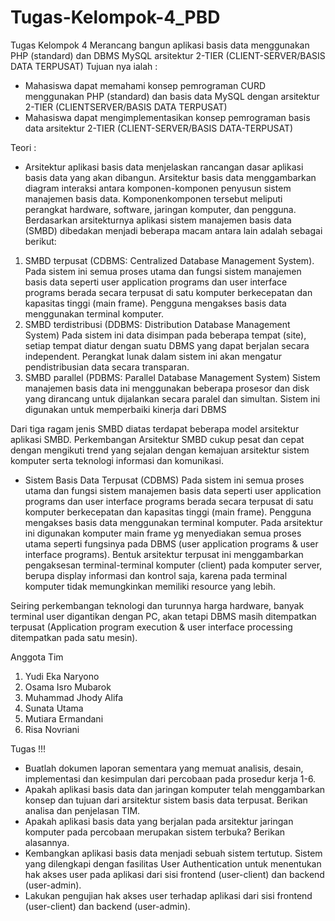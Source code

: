 # Tugas-Kelompok-4_PBD
Tugas Kelompok 4
 Merancang bangun aplikasi basis data menggunakan PHP (standard) dan DBMS MySQL arsitektur 2-TIER (CLIENT-SERVER/BASIS DATA TERPUSAT) 
  Tujuan nya ialah :
  - Mahasiswa dapat memahami konsep pemrograman CURD menggunakan PHP (standard) dan basis data MySQL dengan arsitektur 2-TIER (CLIENTSERVER/BASIS DATA TERPUSAT) 
  - Mahasiswa dapat mengimplementasikan konsep pemrograman basis data arsitektur 2-TIER (CLIENT-SERVER/BASIS DATA-TERPUSAT) 

  Teori :
- Arsitektur aplikasi basis data menjelaskan rancangan dasar aplikasi basis data yang akan dibangun. Arsitektur basis data menggambarkan diagram interaksi antara komponen-komponen penyusun sistem manajemen basis data. Komponenkomponen tersebut meliputi perangkat hardware, software, jaringan komputer, dan pengguna. Berdasarkan arsitekturnya aplikasi sistem manajemen basis data (SMBD) dibedakan menjadi beberapa macam antara lain adalah sebagai berikut: 
 
 1. SMBD terpusat (CDBMS: Centralized Database Management System). Pada sistem ini semua proses utama dan fungsi sistem manajemen basis data seperti user application programs dan user interface programs berada secara terpusat di satu komputer berkecepatan dan kapasitas tinggi (main frame). Pengguna mengakses basis data menggunakan terminal komputer. 
 2.  SMBD terdistribusi (DDBMS: Distribution Database Management System) Pada sistem ini data disimpan pada beberapa tempat (site), setiap tempat diatur dengan suatu DBMS yang dapat berjalan secara independent. Perangkat lunak dalam sistem ini akan mengatur pendistribusian data secara transparan. 
 3.  SMBD parallel (PDBMS: Parallel Database Management System) Sistem manajemen basis data ini menggunakan beberapa prosesor dan disk yang dirancang untuk dijalankan secara paralel dan simultan. Sistem ini digunakan untuk memperbaiki kinerja dari DBMS 
 
Dari tiga ragam jenis SMBD diatas terdapat beberapa model arsitektur aplikasi SMBD. Perkembangan Arsitektur SMBD cukup pesat dan cepat dengan mengikuti trend yang sejalan dengan kemajuan arsitektur sistem komputer serta teknologi informasi dan komunikasi. 

- Sistem Basis Data Terpusat (CDBMS) Pada sistem ini semua proses utama dan fungsi sistem manajemen basis data seperti user application programs dan user interface programs berada secara terpusat di satu komputer berkecepatan dan kapasitas tinggi (main frame). Pengguna mengakses basis data menggunakan terminal komputer. Pada arsitektur ini digunakan komputer main frame yg menyediakan semua proses utama seperti fungsinya pada DBMS (user application programs & user interface programs). Bentuk arsitektur terpusat ini menggambarkan pengaksesan terminal-terminal komputer (client) pada komputer server, berupa display informasi dan kontrol saja, karena pada terminal komputer tidak memungkinkan memiliki resource yang lebih. 
 
Seiring perkembangan teknologi dan turunnya harga hardware, banyak terminal user digantikan dengan PC, akan tetapi DBMS masih ditempatkan terpusat (Application program execution & user interface processing ditempatkan pada satu mesin).

Anggota Tim
1. Yudi Eka Naryono
2. Osama Isro Mubarok
3. Muhammad Jhody Alifa
4. Sunata Utama
5. Mutiara Ermandani
6. Risa Novriani

Tugas !!!

- Buatlah dokumen laporan sementara yang memuat analisis, desain, implementasi dan kesimpulan dari percobaan pada prosedur kerja 1-6. 
- Apakah aplikasi basis data dan jaringan komputer telah menggambarkan konsep dan tujuan dari arsitektur sistem basis data terpusat. Berikan analisa dan penjelasan TIM. 
- Apakah aplikasi basis data yang berjalan pada arsitektur jaringan komputer pada percobaan merupakan sistem terbuka? Berikan alasannya. 
- Kembangkan aplikasi basis data menjadi sebuah sistem tertutup. Sistem yang dilengkapi dengan fasilitas User Authentication untuk menentukan hak akses user pada aplikasi dari sisi frontend (user-client) dan backend (user-admin). 
- Lakukan pengujian hak akses user terhadap aplikasi dari sisi frontend (user-client) dan backend (user-admin). 
 
 
 
